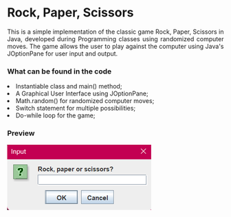 <h1>Rock, Paper, Scissors</h1>
<p align="justify">
This is a simple implementation of the classic game Rock, Paper, Scissors in Java, developed during Programming classes using randomized computer moves.
The game allows the user to play against the computer using Java's JOptionPane for user input and output.

<h3>What can be found in the code</h3>
<p align="justify">
<li>Instantiable class and main() method;</li>
<li>A Graphical User Interface using JOptionPane;</li>
<li>Math.random() for randomized computer moves;</li>
<li>Switch statement for multiple possibilities;</li>
<li>Do-while loop for the game;</li>

<h3>Preview</h3>
<img src="https://raw.githubusercontent.com/stefanyrjunges/RockPaperScissors/main/RockPaperScissorsPreview.png">
</p>
